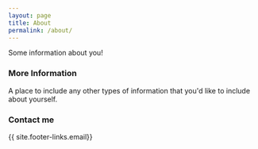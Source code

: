 ```yaml
---
layout: page
title: About
permalink: /about/
---
```


Some information about you!

### More Information

A place to include any other types of information that you'd like to include about yourself.

### Contact me

{{ site.footer-links.email}}
<!-- [email@domain.com](mailto:email@domain.com) -->